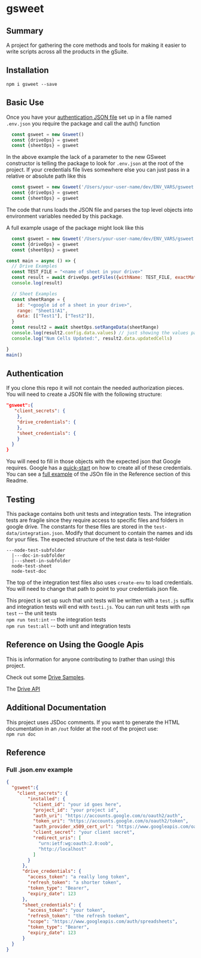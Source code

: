 # gsweet

## Summary

A project for gathering the core methods and tools for making it easier to write scripts across all the products in the gSuite.  

## Installation 

`npm i gsweet --save`  

## Basic Use

Once you have your [authentication JSON  file](#Authentication)  set up in a file named `.env.json`  you require the package and call the auth() function

```javascript
  const gsweet = new Gsweet()
  const {driveOps} = gsweet
  const {sheetOps} = gsweet
```

In the above example the lack of a parameter to the new GSweet constructor is telling the package to look for `.env.json` at the root of the project. If your credentials file lives somewhere else you can just pass in a relative or absolute path like this

```javascript
  const gsweet = new Gsweet('/Users/your-user-name/dev/ENV_VARS/gsweet.env.json')
  const {driveOps} = gsweet
  const {sheetOps} = gsweet
```

The code that runs loads the JSON file and parses the top level objects into environment variables needed by this package.  

A full example usage of the package might look like this

```javascript
  const gsweet = new Gsweet('/Users/your-user-name/dev/ENV_VARS/gsweet.env.json')
  const {driveOps} = gsweet
  const {sheetOps} = gsweet

const main = async () => { 
  // Drive Examples
  const TEST_FILE = "<name of sheet in your drive>"
  const result = await driveOps.getFiles({withName: TEST_FILE, exactMatch: true})
  console.log(result)

  // Sheet Examples
  const sheetRange = {
    id: "<google id of a sheet in your drive>",
    range: "Sheet1!A1",
    data: [["Test1"], ["Test2"]],
  }
  const result2 = await sheetOps.setRangeData(sheetRange)
  console.log(result2.config.data.values) // just showing the values passed in
  console.log("Num Cells Updated:", result2.data.updatedCells)

}
main()
```

## Authentication

If you clone this repo it will not contain the needed authorization pieces. You will need to create a JSON file with the following structure:

```JSON
"gsweet":{
   "client_secrets": {
    },
    "drive_credentials": {
    },
    "sheet_credentials": {
    }
  }
}
```

You will need to fill in those objects with the expected json that Google requires.  Google has a [quick-start](https://developers.google.com/sheets/api/quickstart/nodejs) on how to create all of these credentials. You can see a [full example](#Full-.json.env-example) of the JSOn file in the Reference section of this Readme.

## Testing

This package contains both unit tests and integration tests. The integration tests are fragile since they require access to specific files and folders in google drive. The constants for these files are stored in the `test-data/integration.json`. Modify that document to contain the names and ids for your files. The expected structure of the test data is
test-folder

```
---node-test-subfolder
  |---doc-in-subfolder
  |---sheet-in-subfolder
  node-test-sheet
  node-test-doc
```

The top of the integration test files also uses `create-env` to load credentials. You will need to change that path to point to your credentials json file.

This project is set up such that unit tests will be written with a `test.js` suffix and integration tests will end with `testi.js`. You can run unit tests with 
`npm test` -- the unit tests  
`npm run test:int` -- the integration tests  
`npm run test:all` -- both unit and integration tests

## Reference on Using the Google Apis

This is information for anyone contributing to (rather than using) this project.

Check out some [Drive Samples](https://github.com/googleapis/google-api-nodejs-client/tree/master/samples/drive).  

The [Drive API](https://developers.google.com/drive/api/v3/folder)  

## Additional Documentation

This project uses JSDoc comments. If you want to generate the HTML documentation in an `/out` folder at the root of the project use:  
`npm run doc`

## Reference

### Full .json.env example 

```JSON
{
  "gsweet":{
    "client_secrets": {
        "installed": {
          "client_id": "your id goes here",
          "project_id": "your project id",
          "auth_uri": "https://accounts.google.com/o/oauth2/auth",
          "token_uri": "https://accounts.google.com/o/oauth2/token",
          "auth_provider_x509_cert_url": "https://www.googleapis.com/oauth2/v1/certs",
          "client_secret": "your client secret",
          "redirect_uris": [
            "urn:ietf:wg:oauth:2.0:oob",
            "http://localhost"
          ]
        }
      },
      "drive_credentials": {
        "access_token": "a really long token",
        "refresh_token": "a shorter token",
        "token_type": "Bearer",
        "expiry_date": 123
      },
      "sheet_credentials": {
        "access_token": "your token",
        "refresh_token": "the refresh toeken",
        "scope": "https://www.googleapis.com/auth/spreadsheets",
        "token_type": "Bearer",
        "expiry_date": 123
      }
  }
}
```